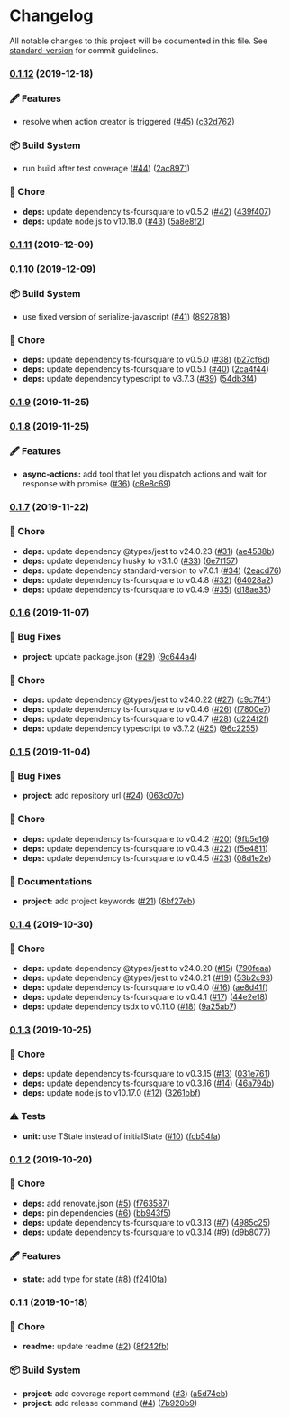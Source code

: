 # Changelog

All notable changes to this project will be documented in this file. See [standard-version](https://github.com/conventional-changelog/standard-version) for commit guidelines.

### [0.1.12](https://github.com/arnaud-zg/standalone-store/compare/v0.1.11...v0.1.12) (2019-12-18)


### 🖋 Features

* resolve when action creator is triggered ([#45](https://github.com/arnaud-zg/standalone-store/issues/45)) ([c32d762](https://github.com/arnaud-zg/standalone-store/commit/c32d762309baf7e4b220392750c0e9012c87461b))


### 📦 Build System

* run build after test coverage ([#44](https://github.com/arnaud-zg/standalone-store/issues/44)) ([2ac8971](https://github.com/arnaud-zg/standalone-store/commit/2ac89718564b1c74b98b93799fb28c2c75477ab8))


### 🔧 Chore

* **deps:** update dependency ts-foursquare to v0.5.2 ([#42](https://github.com/arnaud-zg/standalone-store/issues/42)) ([439f407](https://github.com/arnaud-zg/standalone-store/commit/439f407a9ba44be1c76c636df5c84797b97cd906))
* **deps:** update node.js to v10.18.0 ([#43](https://github.com/arnaud-zg/standalone-store/issues/43)) ([5a8e8f2](https://github.com/arnaud-zg/standalone-store/commit/5a8e8f2984c74d9fe98a4ab81ca2191f772a5a91))

### [0.1.11](https://github.com/arnaud-zg/standalone-store/compare/v0.1.10...v0.1.11) (2019-12-09)

### [0.1.10](https://github.com/arnaud-zg/standalone-store/compare/v0.1.9...v0.1.10) (2019-12-09)


### 📦 Build System

* use fixed version of serialize-javascript ([#41](https://github.com/arnaud-zg/standalone-store/issues/41)) ([8927818](https://github.com/arnaud-zg/standalone-store/commit/8927818865944a0ec3ff1922f58d433e029d8bb3))


### 🔧 Chore

* **deps:** update dependency ts-foursquare to v0.5.0 ([#38](https://github.com/arnaud-zg/standalone-store/issues/38)) ([b27cf6d](https://github.com/arnaud-zg/standalone-store/commit/b27cf6d735df99af4847afd4f238d1dd70d88387))
* **deps:** update dependency ts-foursquare to v0.5.1 ([#40](https://github.com/arnaud-zg/standalone-store/issues/40)) ([2ca4f44](https://github.com/arnaud-zg/standalone-store/commit/2ca4f44532b460e669ba245291701651e1cc85e1))
* **deps:** update dependency typescript to v3.7.3 ([#39](https://github.com/arnaud-zg/standalone-store/issues/39)) ([54db3f4](https://github.com/arnaud-zg/standalone-store/commit/54db3f42ba2ca94986a382f58bdde178882c5d46))

### [0.1.9](https://github.com/arnaud-zg/standalone-store/compare/v0.1.8...v0.1.9) (2019-11-25)

### [0.1.8](https://github.com/arnaud-zg/standalone-store/compare/v0.1.7...v0.1.8) (2019-11-25)


### 🖋 Features

* **async-actions:** add tool that let you dispatch actions and wait for response with promise ([#36](https://github.com/arnaud-zg/standalone-store/issues/36)) ([c8e8c69](https://github.com/arnaud-zg/standalone-store/commit/c8e8c697e532da0e42fe5a4bc66185ef29a0ccbb))

### [0.1.7](https://github.com/arnaud-zg/standalone-store/compare/v0.1.6...v0.1.7) (2019-11-22)


### 🔧 Chore

* **deps:** update dependency @types/jest to v24.0.23 ([#31](https://github.com/arnaud-zg/standalone-store/issues/31)) ([ae4538b](https://github.com/arnaud-zg/standalone-store/commit/ae4538bb63db3252811d67ef176b82ed70d357b1))
* **deps:** update dependency husky to v3.1.0 ([#33](https://github.com/arnaud-zg/standalone-store/issues/33)) ([6e7f157](https://github.com/arnaud-zg/standalone-store/commit/6e7f1579050d39e4c611e9d3b26ce2b9d7abed57))
* **deps:** update dependency standard-version to v7.0.1 ([#34](https://github.com/arnaud-zg/standalone-store/issues/34)) ([2eacd76](https://github.com/arnaud-zg/standalone-store/commit/2eacd76839497c9f7211533b012d842e382fbff3))
* **deps:** update dependency ts-foursquare to v0.4.8 ([#32](https://github.com/arnaud-zg/standalone-store/issues/32)) ([64028a2](https://github.com/arnaud-zg/standalone-store/commit/64028a2e266bedffa0e644d48e93eed0b7abf5ed))
* **deps:** update dependency ts-foursquare to v0.4.9 ([#35](https://github.com/arnaud-zg/standalone-store/issues/35)) ([d18ae35](https://github.com/arnaud-zg/standalone-store/commit/d18ae35fc41904f28ccc1296c0fb16c07b91ad25))

### [0.1.6](https://github.com/arnaud-zg/standalone-store/compare/v0.1.5...v0.1.6) (2019-11-07)


### 🐛 Bug Fixes

* **project:** update package.json ([#29](https://github.com/arnaud-zg/standalone-store/issues/29)) ([9c644a4](https://github.com/arnaud-zg/standalone-store/commit/9c644a4db5fcacf72b2c7febf5ecbd2ffc3f613d))


### 🔧 Chore

* **deps:** update dependency @types/jest to v24.0.22 ([#27](https://github.com/arnaud-zg/standalone-store/issues/27)) ([c9c7f41](https://github.com/arnaud-zg/standalone-store/commit/c9c7f415be19e228fe7bd9eff152df50ee4df099))
* **deps:** update dependency ts-foursquare to v0.4.6 ([#26](https://github.com/arnaud-zg/standalone-store/issues/26)) ([f7800e7](https://github.com/arnaud-zg/standalone-store/commit/f7800e7073adee6586003ef936aa31e62e810799))
* **deps:** update dependency ts-foursquare to v0.4.7 ([#28](https://github.com/arnaud-zg/standalone-store/issues/28)) ([d224f2f](https://github.com/arnaud-zg/standalone-store/commit/d224f2f21bd577bb51eb1627023b6212bbdf391c))
* **deps:** update dependency typescript to v3.7.2 ([#25](https://github.com/arnaud-zg/standalone-store/issues/25)) ([96c2255](https://github.com/arnaud-zg/standalone-store/commit/96c2255427c32af284579905cea3eebcfeedfae8))

### [0.1.5](https://github.com/arnaud-zg/standalone-store/compare/v0.1.4...v0.1.5) (2019-11-04)


### 🐛 Bug Fixes

* **project:** add repository url ([#24](https://github.com/arnaud-zg/standalone-store/issues/24)) ([063c07c](https://github.com/arnaud-zg/standalone-store/commit/063c07c1e95dd11426230c1beb9bcc75f8d92755))


### 🔧 Chore

* **deps:** update dependency ts-foursquare to v0.4.2 ([#20](https://github.com/arnaud-zg/standalone-store/issues/20)) ([9fb5e16](https://github.com/arnaud-zg/standalone-store/commit/9fb5e1633a78b51f32cb064d89c7ae3cf07846cd))
* **deps:** update dependency ts-foursquare to v0.4.3 ([#22](https://github.com/arnaud-zg/standalone-store/issues/22)) ([f5e4811](https://github.com/arnaud-zg/standalone-store/commit/f5e481126f6cb535bd2eb8d0353bfcc7f84bb4b3))
* **deps:** update dependency ts-foursquare to v0.4.5 ([#23](https://github.com/arnaud-zg/standalone-store/issues/23)) ([08d1e2e](https://github.com/arnaud-zg/standalone-store/commit/08d1e2e36425a4c9c1c655791880793054b093ef))


### 📖 Documentations

* **project:** add project keywords ([#21](https://github.com/arnaud-zg/standalone-store/issues/21)) ([6bf27eb](https://github.com/arnaud-zg/standalone-store/commit/6bf27eb162a88712fe3695b4a283cedd1d79738d))

### [0.1.4](https://github.com/arnaud-zg/standalone-store/compare/v0.1.3...v0.1.4) (2019-10-30)


### 🔧 Chore

* **deps:** update dependency @types/jest to v24.0.20 ([#15](https://github.com/arnaud-zg/standalone-store/issues/15)) ([790feaa](https://github.com/arnaud-zg/standalone-store/commit/790feaad1be5cda5f7ae4ce1c5f0155a89706f41))
* **deps:** update dependency @types/jest to v24.0.21 ([#19](https://github.com/arnaud-zg/standalone-store/issues/19)) ([53b2c93](https://github.com/arnaud-zg/standalone-store/commit/53b2c9360147029857b8d0988f6c3928f01cbec8))
* **deps:** update dependency ts-foursquare to v0.4.0 ([#16](https://github.com/arnaud-zg/standalone-store/issues/16)) ([ae8d41f](https://github.com/arnaud-zg/standalone-store/commit/ae8d41f70570b649a3eded61809dbd189cd16dfe))
* **deps:** update dependency ts-foursquare to v0.4.1 ([#17](https://github.com/arnaud-zg/standalone-store/issues/17)) ([44e2e18](https://github.com/arnaud-zg/standalone-store/commit/44e2e1824eecfe783501c868b8d3ba8e323fb8fd))
* **deps:** update dependency tsdx to v0.11.0 ([#18](https://github.com/arnaud-zg/standalone-store/issues/18)) ([9a25ab7](https://github.com/arnaud-zg/standalone-store/commit/9a25ab78778203a029c1a2ba8a837cc2b4bef9f3))

### [0.1.3](https://github.com/arnaud-zg/standalone-store/compare/v0.1.2...v0.1.3) (2019-10-25)


### 🔧 Chore

* **deps:** update dependency ts-foursquare to v0.3.15 ([#13](https://github.com/arnaud-zg/standalone-store/issues/13)) ([031e761](https://github.com/arnaud-zg/standalone-store/commit/031e7614738765e5cbccec703170986ad5d63652))
* **deps:** update dependency ts-foursquare to v0.3.16 ([#14](https://github.com/arnaud-zg/standalone-store/issues/14)) ([46a794b](https://github.com/arnaud-zg/standalone-store/commit/46a794bc3c41f7bbe31f3826f2870cfa0dd676da))
* **deps:** update node.js to v10.17.0 ([#12](https://github.com/arnaud-zg/standalone-store/issues/12)) ([3261bbf](https://github.com/arnaud-zg/standalone-store/commit/3261bbf1fd08e985bbd8a7e95edce5f476178699))


### ⚠️ Tests

* **unit:** use TState instead of initialState ([#10](https://github.com/arnaud-zg/standalone-store/issues/10)) ([fcb54fa](https://github.com/arnaud-zg/standalone-store/commit/fcb54fa171799ba130fcb94e3c757affdbdd0e01))

### [0.1.2](https://github.com/arnaud-zg/standalone-store/compare/v0.1.1...v0.1.2) (2019-10-20)


### 🔧 Chore

* **deps:** add renovate.json ([#5](https://github.com/arnaud-zg/standalone-store/issues/5)) ([f763587](https://github.com/arnaud-zg/standalone-store/commit/f763587a3c73a9db6def92a3cff128779c57a3c3))
* **deps:** pin dependencies ([#6](https://github.com/arnaud-zg/standalone-store/issues/6)) ([bb943f5](https://github.com/arnaud-zg/standalone-store/commit/bb943f5188803386a3b5622d7a23f93c8cef1597))
* **deps:** update dependency ts-foursquare to v0.3.13 ([#7](https://github.com/arnaud-zg/standalone-store/issues/7)) ([4985c25](https://github.com/arnaud-zg/standalone-store/commit/4985c255cc32b79f44d78f01f8ef7c88fe10da7f))
* **deps:** update dependency ts-foursquare to v0.3.14 ([#9](https://github.com/arnaud-zg/standalone-store/issues/9)) ([d9b8077](https://github.com/arnaud-zg/standalone-store/commit/d9b8077d2c20afa288e83b254f1f199945e282de))


### 🖋 Features

* **state:** add type for state ([#8](https://github.com/arnaud-zg/standalone-store/issues/8)) ([f2410fa](https://github.com/arnaud-zg/standalone-store/commit/f2410fa39f1b2fa3622ede50f9c050b0582f0b72))

### 0.1.1 (2019-10-18)


### 🔧 Chore

* **readme:** update readme ([#2](https://github.com/arnaud-zg/standalone-store/issues/2)) ([8f242fb](https://github.com/arnaud-zg/standalone-store/commit/8f242fb3928d10b85acea8e5dd397c1cb459b84e))


### 📦 Build System

* **project:** add coverage report command ([#3](https://github.com/arnaud-zg/standalone-store/issues/3)) ([a5d74eb](https://github.com/arnaud-zg/standalone-store/commit/a5d74ebbd0815def9bc73b22bf13836decefe2f6))
* **project:** add release command ([#4](https://github.com/arnaud-zg/standalone-store/issues/4)) ([7b920b9](https://github.com/arnaud-zg/standalone-store/commit/7b920b99a88dfb29592793f8a0366be1de34ca99))
